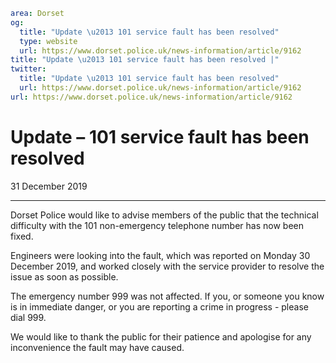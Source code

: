 ```yaml
area: Dorset
og:
  title: "Update \u2013 101 service fault has been resolved"
  type: website
  url: https://www.dorset.police.uk/news-information/article/9162
title: "Update \u2013 101 service fault has been resolved |"
twitter:
  title: "Update \u2013 101 service fault has been resolved"
  url: https://www.dorset.police.uk/news-information/article/9162
url: https://www.dorset.police.uk/news-information/article/9162
```

# Update – 101 service fault has been resolved

31 December 2019

* * *

Dorset Police would like to advise members of the public that the technical difficulty with the 101 non-emergency telephone number has now been fixed.

Engineers were looking into the fault, which was reported on Monday 30 December 2019, and worked closely with the service provider to resolve the issue as soon as possible.

The emergency number 999 was not affected. If you, or someone you know is in immediate danger, or you are reporting a crime in progress - please dial 999.

We would like to thank the public for their patience and apologise for any inconvenience the fault may have caused.
